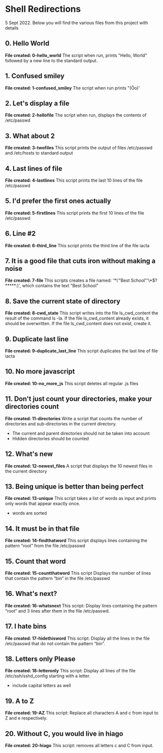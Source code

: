 # Shell Redirections
5 Sept 2022.
Below you will find the various files from this project with details

## 0. Hello World
**File created: 0-hello_world**
The script when run, prints "Hello, World" followed by a new line to the standard output.

## 1. Confused smiley
**File created: 1-confused_smiley**
The script when run prints "(Ôo)'

## 2. Let's display a file
**File created: 2-hellofile**
The script when run, displays the contents of /etc/passwd

## 3. What about 2
**File created: 3-twofiles**
This script prints the output of files /etc/passwd and /etc/hosts to standard output

## 4. Last lines of file
**File created: 4-lastlines**
This script prints the last 10 lines of the file /etc/passwd

## 5. I'd prefer the first ones actually
**File created: 5-firstlines**
This script prints the first 10 lines of the file /etc/passwd

## 6. Line #2
**File created: 6-third_line**
This script prints the third line of the file iacta

## 7. It is a good file that cuts iron without making a noise
**File created: 7-file**
This scripts creates a file named: '\*\\'"Best School"\'\\*$\?\*\*\*\*\*:)', which contains the text "Best School"

## 8. Save the current state of directory
**File created: 8-cwd_state**
This script writes into the file ls_cwd_content the result of the command ls -la. If the file ls_cwd_content already exists, it should be overwritten. If the file ls_cwd_content does not exist, create it.

## 9. Duplicate last line
**File created: 9-duplicate_last_line**
This script duplicates the last line of file iacta

## 10. No more javascript
**File created: 10-no_more_js**
This script deletes all regular .js files

## 11. Don't just count your directories, make your directories count
**File created: 11-directories**
Write a script that counts the number of directories and sub-directories in the current directory.
- The current and parent directories should not be taken into account
- Hidden directories should be counted

## 12. What's new
**File created: 12-newest_files**
A script that displays the 10 newest files in the current directory

## 13. Being unique is better than being perfect
**File created: 13-unique**
This script takes a list of words as input and prints only words that appear exactly once.
- words are sorted

## 14. It must be in that file
**File created: 14-findthatword**
This script displays lines containing the pattern "root" from the file /etc/passwd

## 15. Count that word
**File created: 15-countthatword**
This script Displays the number of lines that contain the pattern “bin” in the file /etc/passwd

## 16. What's next?
**File created: 16-whatsnext**
This script: Display lines containing the pattern “root” and 3 lines after them in the file /etc/passwd.

## 17. I hate bins
**File created: 17-hidethisword**
This script: Display all the lines in the file /etc/passwd that do not contain the pattern “bin”.

## 18. Letters only Please
**File created: 18-letteronly**
This script: Display all lines of the file /etc/ssh/sshd_config starting with a letter.
- include capital letters as well

## 19. A to Z
**File created: 19-AZ**
This script: Replace all characters A and c from input to Z and e respectively.

## 20. Without C, you would live in hiago
**File created: 20-hiago**
This script: removes all letters c and C from input.


